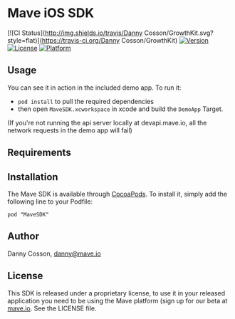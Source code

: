 # Mave iOS SDK

[![CI Status](http://img.shields.io/travis/Danny Cosson/GrowthKit.svg?style=flat)](https://travis-ci.org/Danny Cosson/GrowthKit)
[![Version](https://img.shields.io/cocoapods/v/GrowthKit.svg?style=flat)](http://cocoadocs.org/docsets/GrowthKit)
[![License](https://img.shields.io/cocoapods/l/GrowthKit.svg?style=flat)](http://cocoadocs.org/docsets/GrowthKit)
[![Platform](https://img.shields.io/cocoapods/p/GrowthKit.svg?style=flat)](http://cocoadocs.org/docsets/GrowthKit)

## Usage

You can see it in action in the included demo app. To run it:
 - `pod install` to pull the required dependencies
 - then open `MaveSDK.xcworkspace` in xcode and build the `DemoApp` Target.

(If you're not running the api server locally at devapi.mave.io, all the network requests in the demo app will fail)

## Requirements

## Installation

The Mave SDK is available through [CocoaPods](http://cocoapods.org). To install
it, simply add the following line to your Podfile:

    pod "MaveSDK"

## Author

Danny Cosson, danny@mave.io

## License

This SDK is released under a proprietary license, to use it in your released application you need to be using the Mave platform (sign up for our beta at [mave.io](http://mave.io). See the LICENSE file.

